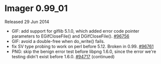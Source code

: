 # Imager 0.99_01

Released 29 Jun 2014

- GIF: add support for giflib 5.1.0, which added error code pointer parameters to EGifCloseFile() and DGifCloseFile(). [#96756](https://github.com/tonycoz/imager/issues/96756) 
- GIF: avoid a double-free when do_write() fails. 
- fix SV type probing to work on perl before 5.12. Broken in 0.99. [#96761](https://github.com/tonycoz/imager/issues/96761) 
- PNG: skip the benign error test before libpng 1.6.0, since the error we're testing didn't exist before 1.6.0. [#94717](https://github.com/tonycoz/imager/issues/94717) (continued)